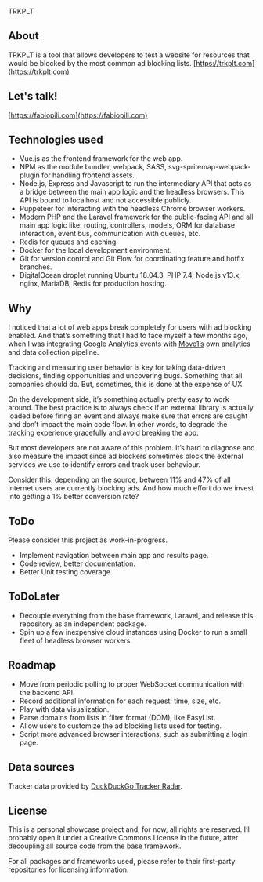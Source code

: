 TRKPLT

## About

TRKPLT is a tool that allows developers to test a website for resources that would be blocked by the most common ad blocking lists. [https://trkplt.com](https://trkplt.com)

## Let's talk!
[https://fabiopili.com](https://fabiopili.com)

## Technologies used

- Vue.js as the frontend framework for the web app.
- NPM as the module bundler, webpack, SASS, svg-spritemap-webpack-plugin for handling frontend assets.
- Node.js, Express and Javascript to run the intermediary API that acts as a bridge between the main app logic and the headless browsers. This API is bound to localhost and not accessible publicly.
- Puppeteer for interacting with the headless Chrome browser workers.
- Modern PHP and the Laravel framework for the public-facing API and all main app logic like: routing, controllers, models, ORM for database interaction, event bus, communication with queues, etc.
- Redis for queues and caching.
- Docker for the local development environment.
- Git for version control and Git Flow for coordinating feature and hotfix branches.
- DigitalOcean droplet running Ubuntu 18.04.3, PHP 7.4, Node.js v13.x, nginx, MariaDB, Redis for production hosting.

## Why

I noticed that a lot of web apps break completely for users with ad blocking enabled. And that’s something that I had to face myself a few months ago, when I was integrating Google Analytics events with [Move1’s](https://move1.io/) own analytics and data collection pipeline.

Tracking and measuring user behavior is key for taking data-driven decisions, finding opportunities and uncovering bugs. Something that all companies should do. But, sometimes, this is done at the expense of UX.

On the development side, it’s something actually pretty easy to work around. The best practice is to always check if an external library is actually loaded before firing an event and always make sure that errors are caught and don’t impact the main code flow. In other words, to degrade the tracking experience gracefully and avoid breaking the app.

But most developers are not aware of this problem. It’s hard to diagnose and also measure the impact since ad blockers sometimes block the external services we use to identify errors and track user behaviour.

Consider this: depending on the source, between 11% and 47% of all internet users are currently blocking ads. And how much effort do we invest into getting a 1% better conversion rate?

## ToDo

Please consider this project as work-in-progress.

- Implement navigation between main app and results page.
- Code review, better documentation.
- Better Unit testing coverage.

## ToDoLater

- Decouple everything from the base framework, Laravel, and release this repository as an independent package.
- Spin up a few inexpensive cloud instances using Docker to run a small fleet of headless browser workers.

## Roadmap

- Move from periodic polling to proper WebSocket communication with the backend API.
- Record additional information for each request: time, size, etc.
- Play with data visualization.
- Parse domains from lists in filter format (DOM), like EasyList.
- Allow users to customize the ad blocking lists used for testing.
- Script more advanced browser interactions, such as submitting a login page.

## Data sources

Tracker data provided by [DuckDuckGo Tracker Radar](https://github.com/duckduckgo/tracker-radar).

## License

This is a personal showcase project and, for now, all rights are reserved. I’ll probably open it under a Creative Commons License in the future, after decoupling all source code from the base framework.

For all packages and frameworks used, please refer to their first-party repositories for licensing information.
